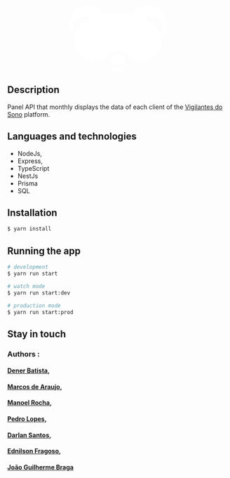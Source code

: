 <p align="center">
  <a href="https://www.vigilantesdosono.com" target="blank"><svg viewBox="0 0 615 415" id="ga-header-logo-svg-desktop" height="150"><g transform="translate(-349 -351)" fill="none" fill-rule="evenodd"><g><path d="M663.853 726.285H648.88a34.53 34.53 0 0 1-30.794-16.933 34.51 34.51 0 0 1 0-35.136 34.53 34.53 0 0 1 30.794-16.933h14.974a34.53 34.53 0 0 1 30.795 16.933 34.51 34.51 0 0 1 0 35.136 34.53 34.53 0 0 1-30.795 16.933" fill="#FFF" fill-rule="nonzero"></path><path d="M607.968 736.61C615.355 750.243 634.24 760 656.5 760c22.26 0 40.978-9.623 48.398-23.156" stroke="#FFF" stroke-width="11.16" stroke-linecap="round" stroke-linejoin="round"></path><path d="M963.733 463.445c.013 45.21-27.218 85.977-68.995 103.288-41.777 17.31-89.87 7.756-121.853-24.208-31.983-31.964-41.554-80.042-24.251-121.812 17.303-41.77 58.072-69.006 103.296-69.006 61.726.018 111.766 50.029 111.803 111.738zm-65.559 91.194c26.553-10.995 43.866-36.899 43.866-65.632 0-39.234-31.814-71.04-71.059-71.04-28.74 0-54.651 17.309-65.65 43.855-10.999 26.545-4.919 57.1 15.404 77.418 20.323 20.317 50.886 26.395 77.44 15.4zM349 463.445c.018-61.704 50.049-111.72 111.77-111.738 45.226-.014 86.006 27.213 103.32 68.983 17.313 41.77 7.75 89.852-24.23 121.823-31.98 31.971-80.077 41.532-121.858 24.223-41.78-17.309-69.016-58.077-69.002-103.29zm21.659 25.562c0 39.234 31.814 71.04 71.059 71.04s71.06-31.806 71.06-71.04c0-39.234-31.815-71.04-71.06-71.04-39.245 0-71.06 31.806-71.06 71.04z" fill="#FFF" fill-rule="nonzero"></path><path d="M929.64 566.462c0-92.057-122.331-166.705-273.274-166.705-150.942 0-273.31 74.648-273.31 166.705v6.282c-.327 51.978 31.393 98.792 79.798 117.767 48.405 18.974 103.5 6.19 138.597-32.158A76.117 76.117 0 0 1 656.729 635a76.116 76.116 0 0 1 55.02 23.954c35.255 37.98 90.215 50.427 138.4 31.346 48.186-19.081 79.713-65.777 79.39-117.589v-3.609-2.606" fill="#FFF" fill-rule="nonzero"></path></g></g></svg></a>
</p>

## Description

Panel API that monthly displays the data of each client of the [Vigilantes do Sono](https://www.vigilantesdosono.com/) platform.

## Languages ​​and technologies

- NodeJs,
- Express,
- TypeScript
- NestJs
- Prisma
- SQL
## Installation

```bash
$ yarn install
```

## Running the app

```bash
# development
$ yarn run start

# watch mode
$ yarn run start:dev

# production mode
$ yarn run start:prod
```
## Stay in touch

 ### Authors :
#### [Dener Batista](https://www.linkedin.com/in/denerbatista/),
#### [Marcos de Araujo](https://www.linkedin.com/in/marcos-vinicius-pereira-barbosa-de-araujo-25656b202/),
#### [Manoel Rocha](https://www.linkedin.com/in/manoel-rocha-6328091b8/),
#### [Pedro Lopes](https://www.linkedin.com/in/pedro-phls/),
#### [Darlan Santos](https://www.linkedin.com/in/darlan-souza-dev/),
#### [Ednilson Fragoso](https://www.linkedin.com/in/ednilsonfragoso/),
#### [João Guilherme Braga](https://www.linkedin.com/in/joao-guilherme-braga/)
